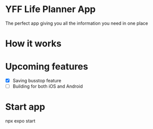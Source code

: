 # YFF Life Planner App
The perfect app giving you all the information you need in one place

# How it works


# Upcoming features
- [X] Saving busstop feature
- [ ] Building for both iOS and Android

# Start app
npx expo start
